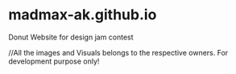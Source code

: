 # madmax-ak.github.io

Donut Website for design jam contest

//All the images and Visuals belongs to the respective owners. For development purpose only!
